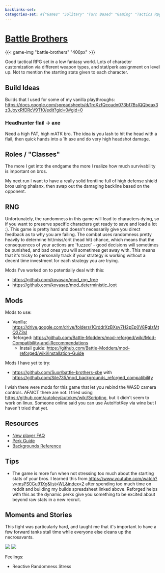 ```yaml
---
backlinks-set: 
categories-set: #{"Games" "Solitary" "Turn Based" "Gaming" "Tactics Rpg"}
---
```

# [Battle Brothers](http://battlebrothersgame.com/)

{{< game-img "battle-brothers" "400px" >}}

Good tactical RPG set in a low fantasy world.
Lots of character customization via different weapon types, and stat/perk
assignment on level up.
Not to mention the starting stats given to each character.

## Build Ideas

Builds that I used for some of my vanilla playthroughs: https://docs.google.com/spreadsheets/d/1roXzfQcoudn073bf7BsIQQbeax3z3JoyxRfDRcV9Tf0/edit?gid=0#gid=0

### Headhunter flail -> axe

Need a high FAT, high mATK bro.
The idea is you lash to hit the head with a flail, then quick hands into a 1h
axe and do very high headshot damage.

## Roles / "Classes"

The more I get into the endgame the more I realize how much survivability is
important on bros.

My next run I want to have a really solid frontline full of high defense shield
bros using phalanx, then swap out the damaging backline based on the opponent.

## RNG

Unfortunately, the randomness in this game will lead to characters dying, so if
you want to preserve specific characters get ready to save and load a lot :).
This game is pretty hard and doesn't necessarily give you direct feedback as to
why you are failing.
The combat uses randomness pretty heavily to determine hit/miss/crit (head hit)
chance, which means that the consequences of your actions are 'fuzzed' - good
decisions will sometimes be punished, and bad ones you will sometimes get away
with.
This means that it's tricky to personally track if your strategy is working
without a decent time investment for each strategy you are trying.

Mods I've worked on to potentially deal with this:

 - https://github.com/kovasap/mod_rng_free
 - https://github.com/kovasap/mod_deterministic_loot

## Mods

Mods to use:

 - Vanilla: https://drive.google.com/drive/folders/1CrddrXzBXsv7H2pEp0V8RgIzMtQ3Z3sI
 - Reforged: https://github.com/Battle-Modders/mod-reforged/wiki/Mod-Compatibility-and-Recommendations
     - Install guide: https://github.com/Battle-Modders/mod-reforged/wiki/Installation-Guide
  
Mods I have yet to try:

 - https://github.com/Suor/battle-brothers-xbe with https://github.com/Sile735/mod_backgrounds_reforged_compatibility

I wish there were mods for this game that let you rebind the WASD camera
controls.
AFAICT there are not.
I tried using https://github.com/autokey/autokey/wiki/Scripting, but it didn't
seem to work on linux.
Someone online said you can use AutoHotKey via wine but I haven't tried that
yet.

## Resources

 - [New player FAQ](https://steamcommunity.com/sharedfiles/filedetails/?id=2549815780)
 - [Perk Guide](https://steamcommunity.com/sharedfiles/filedetails/?id=2001196860)
 - [Backgrounds Reference](https://docs.google.com/spreadsheets/d/14WmAFNdYft-YVDjEW_BHQHFPfnuBhmMs-SKR6tIQ2Ws/edit)

## Tips

 - The game is more fun when not stressing too much about the starting stats of
   your bros.
   I learned this from
   https://www.youtube.com/watch?v=msPS0Gu91Xg&list=WL&index=2 after spending
   too much time on reddit and building my builds spreadsheet linked above.
   Reforged helps with this as the dynamic perks give you something to be
   excited about beyond raw stats in a new recruit.

## Moments and Stories

This fight was particularly hard, and taught me that it's important to have a few forward tanks stall time while everyone else cleans up the necrosavants.

![](/docs/gaming/games/tactics-rpg/bbros-undead-map.jpg)
![](/docs/gaming/games/tactics-rpg/bbros-undead-fight.jpg)

Feelings: 

  - Reactive Randomness Stress

